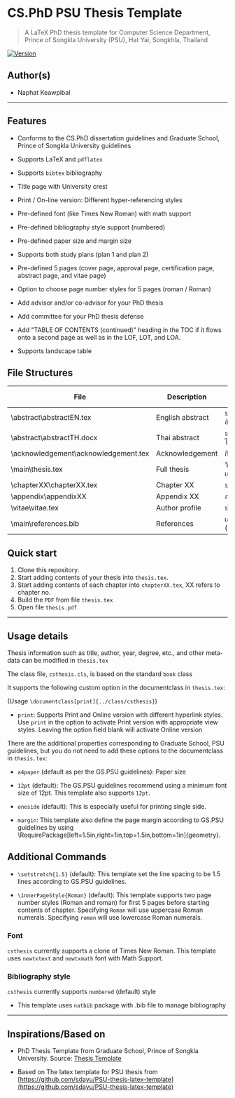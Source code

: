 CS.PhD PSU Thesis Template
========================


> A LaTeX PhD thesis template for Computer Science Department, Prince of Songkla University (PSU), Hat Yai, Songkhla, Thailand

[![Version](http://img.shields.io/badge/version-v.1.0.1-brightgreen.svg)](https://github.com/pwinzip/psu-csphd-thesis)

## Author(s)
*   Naphat Keawpibal


--------------------------------------------------------------------------------

## Features

*   Conforms to the CS.PhD dissertation guidelines and Graduate School, Prince of Songkla University guidelines

*   Supports LaTeX and `pdflatex`

*  Supports `bibtex` bibliography

*   Title page with University crest

*   Print / On-line version: Different hyper-referencing styles

*   Pre-defined font (like Times New Roman) with math support

*   Pre-defined bibliography style support (numbered)

*   Pre-defined paper size and margin size

*   Supports both study plans (plan 1 and plan 2)

*   Pre-defined 5 pages (cover page, approval page, certification page, abstract page, and vitae page)

*   Option to choose page number styles for 5 pages (roman / Roman)

*   Add advisor and/or co-advisor for your PhD thesis

*   Add committee for your PhD thesis defense

*   Add "TABLE OF CONTENTS (continued)" heading in the TOC if it flows onto a second page as well as in the LOF, LOT, and LOA.

*   Supports landscape table

## File Structures

|File|Description|Thai Description|
|---|---|---|
|\abstract\abstractEN.tex|English abstract|บทคัดย่อภาษาอังกฤษ|
|\abstract\abstractTH.docx|Thai abstract|บทคัดย่อภาษาไทย|
|\acknowledgement\acknowledgement.tex|Acknowledgement|กิตติกรรมประกาศ|
|\main\thesis.tex|Full thesis|วิทยานิพนธ์ฉบับเต็ม|
|\chapterXX\chapterXX.tex|Chapter XX|บทที่ XX|
|\appendix\appendixXX|Appendix XX|ภาคผนวกที่ XX|
|\vitae\vitae.tex|Author profile|ประวัติผู้เขียน|
|\main\references.bib|References|เอกสารอ้างอิง (bibtex)|

## Quick start
1. Clone this repository.
2. Start adding contents of your thesis into `thesis.tex`.
3. Start adding contents of each chapter into `chapterXX.tex`, XX refers to chapter no.
4. Build the `PDF` from file `thesis.tex`
5. Open file `thesis.pdf`

-------------------------------------------------------------------------------

## Usage details

Thesis information such as title, author, year, degree, etc., and other meta-data can be modified in `thesis.tex`

The class file, `csthesis.cls`, is based on the standard `book` class

It supports the following custom option in the documentclass in `thesis.tex`:

(Usage `\documentclass[print]{../class/csthesis}`)

*   `print`: Supports Print and Online version with different hyperlink styles.
    Use `print` in the option to activate Print version with appropriate view styles.
    Leaving the option field blank will activate Online version

There are the additional properties corresponding to Graduate School, PSU guidelines, but you do not need to add these options to the documentclass in `thesis.tex`:

*   `a4paper` (default as per the GS.PSU guidelines): Paper size

*   `12pt` (default): The GS.PSU guidelines recommend using a minimum font size of 12pt. This template also supports `12pt`.

*   `oneside` (default): This is especially useful for printing single side.

*    `margin`: This template also define the page margin according to GS.PSU guidelines by using \RequirePackage[left=1.5in,right=1in,top=1.5in,bottom=1in]{geometry}.


## Additional Commands

*   `\setstretch{1.5}` (default): This template set the line spacing to be 1.5 lines according to GS.PSU guidelines.

*   `\innerPageStyle{Roman}` (default): This template supports two page number styles (Roman and roman) for first 5 pages before starting contents of chapter. Specifying `Roman` will use uppercase Roman numerals. Specifying `roman` will use lowercase Roman numerals.

### Font

`csthesis` currently supports a clone of Times New Roman. This template uses `newtxtext` and `newtxmath` font with Math Support.

### Bibliography style

`csthesis` currently supports `numbered` (default) style

*   This template uses `natbib` package with .bib file to manage bibliography

--------------------------------------------------------------------------------

## Inspirations/Based on

*   PhD Thesis Template from Graduate School, Prince of Songkla University. Source: [Thesis Template](https://grad.psu.ac.th/en/current-student/thesis/thesis-template.html)

*   Based on The latex template for PSU thesis from [https://github.com/sdayu/PSU-thesis-latex-template](https://github.com/sdayu/PSU-thesis-latex-template)
